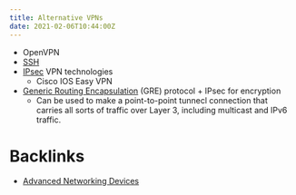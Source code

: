 ```yaml
---
title: Alternative VPNs
date: 2021-02-06T10:44:00Z
---
```


* OpenVPN
* [SSH](20201111154539-ssh.md) 
* [IPsec](20210205075113-ipsec.md) VPN technologies
	+ Cisco IOS Easy VPN
* [Generic Routing Encapsulation](20210626104138-generic-routing-encapsulation.md) (GRE)
	protocol + IPsec for encryption
	+ Can be used to make a point-to-point tunnecl connection that carries all
		sorts of traffic over Layer 3, including multicast and IPv6 traffic.

# Backlinks

- [Advanced Networking Devices](20210206094202-advanced-networking-devices.md)
